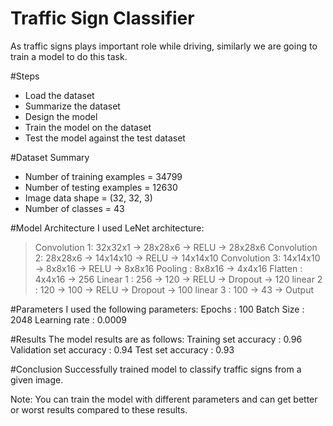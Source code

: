# Traffic Sign Classifier
As traffic signs plays important role while driving, similarly we are going to train a model to do this task.

#Steps
* Load the dataset
* Summarize the dataset
* Design the model
* Train the model on the dataset
* Test the model against the test dataset

#Dataset Summary
* Number of training examples  = 34799
* Number of testing examples   = 12630
* Image data shape             = (32, 32, 3)
* Number of classes            = 43

#Model Architecture
I used LeNet architecture:
>Convolution 1: 32x32x1 -> 28x28x6 -> RELU -> 28x28x6
>Convolution 2: 28x28x6 -> 14x14x10 -> RELU -> 14x14x10
>Convolution 3: 14x14x10 -> 8x8x16 -> RELU -> 8x8x16
>Pooling      : 8x8x16 -> 4x4x16
>Flatten      : 4x4x16 -> 256
>Linear 1     : 256 -> 120 -> RELU -> Dropout -> 120
>linear 2     : 120 -> 100 -> RELU -> Dropout -> 100
>linear 3     : 100 -> 43 -> Output

#Parameters
I used the following parameters:
Epochs        : 100
Batch Size    : 2048
Learning rate : 0.0009

#Results
The model results are as follows:
Training set accuracy   : 0.96
Validation set accuracy : 0.94
Test set accuracy       : 0.93

#Conclusion
Successfully trained model to classify traffic signs from a given image.

Note:
You can train the model with different parameters and can get better or worst results compared to these results.
